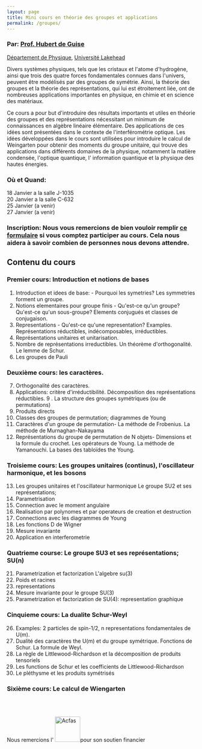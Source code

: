 ```yaml
---
layout: page
title: Mini cours en théorie des groupes et applications
permalink: /groupes/
---
```


### Par: [Prof. Hubert de Guise](https://hdeguise.lakeheadu.ca/)

[Département de Physique](http://physics.lakeheadu.ca/), [Université Lakehead](https://www.lakeheadu.ca/)

Divers systèmes physiques, tels que les cristaux et l'atome d'hydrogène, ainsi que trois des quatre forces fondamentales connues dans l'univers, peuvent être modélisés par des groupes de symétrie. Ainsi, la théorie des groupes et la théorie des représentations, qui lui est étroitement liée, ont de nombreuses applications importantes en physique, en chimie et en science des matériaux. 

Ce cours a pour but d'introduire des résultats importants et utiles en théorie des groupes et des représentations nécessitant un minimum de connaissances en algèbre linéaire élémentaire. Des applications de ces idées sont présentées dans le contexte de l'interférométrie optique.
Les idées développées dans le cours sont utilisées pour introduire le calcul de Weingarten pour obtenir des moments du groupe unitaire, qui trouve des applications dans différents domaines de la physique, notamment la matière condensée, l'optique quantique, l' information quantique et la physique des hautes énergies.

### **Où et Quand**: 

18 Janvier a la salle J-1035 <br>
20 Janvier a la salle C-632 <br>
25 Janvier (a venir) <br>
27 Janvier (a venir) <br>

### **Inscription**: Nous vous remercions de bien vouloir remplir [ce formulaire](https://forms.gle/JiLQ1SmaD1yDwogz5) si vous comptez participer au cours. Cela nous aidera à savoir combien de personnes nous devons attendre.


## Contenu du cours


### Premier cours: Introduction et notions de bases
1. Introduction et idees de base: - Pourquoi les symetries?  Les symmetries forment un groupe.
2. Notions elementaires pour groupe finis - Qu'est-ce qu'un groupe?  Qu'est-ce qu'un sous-groupe?  Elements conjugués et classes de conjugaison.
3. Representations - Qu'est-ce qu'une representation?  Examples.  Représentations réductibles, indécomposables, irréductibles.
4. Représentations unitaires et unitarisation.
5. Nombre de représentations irreductibles.  Un théorème d'orthogonalité.  Le lemme de Schur.
6. Les groupes de Pauli

### Deuxième cours: les caractères.
7. Orthogonalité des caractères.
8. Applications: critère d'irréductibilité.  Décomposition des représentations réductibles.
9 . La structure des groupes symétriques (ou de permutations)
9. Produits directs
10. Classes des groupes de permutation; diagrammes de Young
11. Caractères  d'un groupe de permutation- La méthode de Frobenius.  La méthode de Murnaghan-Nakayama
12. Représentations du groupe de permutation de N objets- Dimensions et la formule du crochet. Les opérateurs de Young.  La méthode de Yamanouchi.  La bases des tabloïdes the Young.

### Troisieme cours: Les groupes unitaires (continus), l'oscillateur harmonique, et les bosons
13. Les groupes unitaires et l'oscillateur harmonique
 Le groupe SU2 et ses représentations;
14.  Parametrisation
15. Connection avec le moment angulaire
16. Realisation par polynomes et par operateurs de creation et destruction
17. Connections avec les diagrammes de Young
18. Les fonctions D de Wigner
19. Mesure invariante
20. Application en interferometrie


### Quatrieme course:  Le groupe SU3 et ses représentations; SU(n)
21. Parametrization et factorization
L'algebre su(3)
22. Poids et racines
23. representations
24. Mesure invariante pour le groupe SU(3)
25. Parametrization et factorization de SU(4): representation graphique

### Cinquieme cours: La dualite Schur-Weyl
26. Examples: 2 particles de spin-1/2, n representations fondamentales de U(m).
27. Dualité des caractères the U(m) et du groupe symétrique.  Fonctions de Schur.  La formule de Weyl.
28. La règle de Littlewood-Richardson et la décomposition de produits tensoriels
29. Les functions de Schur et les coefficients de Littlewood-Richardson
30. Le pléthysme et les produits symétrisés

### Sixième cours: Le calcul de Wiengarten


<br>
<br>


Nous remercions l'
<img src="https://github.com/polyquantique/polyquantique.github.io/raw/master/assets/images/acfas.svg"
     alt="Acfas"
     width="67" 
     height="67"
     />pour son soutien financier

<br>
<br>
